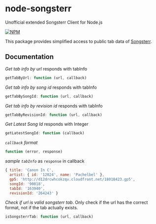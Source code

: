 # node-songsterr
Unofficial extended Songsterr Client for Node.js

[![NPM](https://nodei.co/npm/songsterr.png)](https://nodei.co/npm/songsterr/)

This package provides simplified access to public tab data of [Songsterr](//www.songsterr.com).

## Documentation

*Get tab info by url* responds with tabInfo

```javascript
getTabByUrl: function (url, callback)
```

*Get tab info by song id* responds with tabInfo

```javascript
getTabBySongId: function (url, callback)
```

*Get tab info by revision id* responds with tabInfo

```javascript
getTabByRevisionId: function (url, callback)
```

*Get Latest Song Id* responds with Integer

```javascript
getLatestSongId: function (callback)
```

*`callback` format*

```javascript
function (error, response)
```

*sample `tabInfo`* as `response` in callback

```js
{ title: 'Canon In C',
  artist: { id: '12024', name: 'Pachelbel' },
  gp5: 'http://d12drcwhcokzqv.cloudfront.net/18018423.gp5',
  songId: '90818',
  tabId: '163940',
  revisionId: '264243' }
```

*Check if url is valid songsterr tab*. Only check if the url has the correct
format, not if the tab actually exists.

```javascript
isSongsterrTab: function (url, callback)
```
